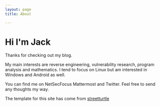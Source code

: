 ```yaml
---
layout: page
title: About

---
```


# Hi I'm Jack

Thanks for checking out my blog.   

My main interests are reverse engineering, vulnerability research, program analysis and mathematics.  I tend to focus on Linux but am interested in Windows and Android as well.    

You can find me on NetSecFocus Mattermost and Twitter.  Feel free to send any thoughts my way.

The template for this site has come from [streetturtle](https://github.com/streetturtle/jekyll-clean-dark)
